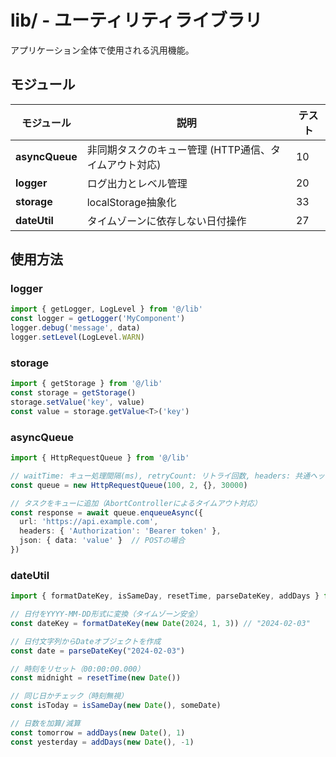 ﻿# lib/ - ユーティリティライブラリ

アプリケーション全体で使用される汎用機能。

## モジュール

| モジュール | 説明 | テスト |
|-----------|------|-------|
| **asyncQueue** | 非同期タスクのキュー管理 (HTTP通信、タイムアウト対応) | 10 |
| **logger** | ログ出力とレベル管理 | 20 |
| **storage** | localStorage抽象化 | 33 |
| **dateUtil** | タイムゾーンに依存しない日付操作 | 27 |

## 使用方法

### logger
```typescript
import { getLogger, LogLevel } from '@/lib'
const logger = getLogger('MyComponent')
logger.debug('message', data)
logger.setLevel(LogLevel.WARN)
```

### storage
```typescript
import { getStorage } from '@/lib'
const storage = getStorage()
storage.setValue('key', value)
const value = storage.getValue<T>('key')
```

### asyncQueue
```typescript
import { HttpRequestQueue } from '@/lib'

// waitTime: キュー処理間隔(ms), retryCount: リトライ回数, headers: 共通ヘッダー, timeout: タイムアウト時間(ms)
const queue = new HttpRequestQueue(100, 2, {}, 30000)

// タスクをキューに追加（AbortControllerによるタイムアウト対応）
const response = await queue.enqueueAsync({ 
  url: 'https://api.example.com',
  headers: { 'Authorization': 'Bearer token' },
  json: { data: 'value' }  // POSTの場合
})
```

### dateUtil
```typescript
import { formatDateKey, isSameDay, resetTime, parseDateKey, addDays } from '@/lib'

// 日付をYYYY-MM-DD形式に変換（タイムゾーン安全）
const dateKey = formatDateKey(new Date(2024, 1, 3)) // "2024-02-03"

// 日付文字列からDateオブジェクトを作成
const date = parseDateKey("2024-02-03")

// 時刻をリセット（00:00:00.000）
const midnight = resetTime(new Date())

// 同じ日かチェック（時刻無視）
const isToday = isSameDay(new Date(), someDate)

// 日数を加算/減算
const tomorrow = addDays(new Date(), 1)
const yesterday = addDays(new Date(), -1)
```
